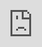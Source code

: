 ```yaml
---
title: Ambrosia Sky is an essay on death masquerading as a sci-fi cleaning sim
date: '2025-09-17'
excerpt: >-
  Dalia is a death cleaner. Death cleaning, as we know it, is the process of
  sanitizing and tidying the spaces where people take their final breaths, so...
coverImage: >-
  https://images.unsplash.com/photo-1677442136019-21780ecad995?w=400&h=200&fit=crop&auto=format
author: AIVibe
tags:
  - Ai
  - Work
category: Work
source: >-
  https://www.engadget.com/gaming/pc/ambrosia-sky-is-an-essay-on-death-masquerading-as-a-sci-fi-cleaning-sim-223022816.html?src=rss
---
```

<p>Dalia is a death cleaner.</p>
<p>Death cleaning, as we know it, is the process of sanitizing and tidying the spaces where people take their final breaths, sometimes long after their bodies have begun to decompose. It’s a job here on Earth in the year 2025, but Dalia’s version of death cleaning takes place on the rings of Saturn in a distant future filled with space travel, interplanetary colonization and devastating disease outbreaks. In this scenario, death cleaning involves spraying chemicals over bulging piles of otherworldly contamination and avoiding their defense mechanisms, which can cause fires, explosions and electrical interference. Dalia learns from the alien material as she cleans, harvesting fruit from fungal mounds to create new options for her sprayer. She also listens to the last words of the dead.</p>
<span id="end-legacy-contents"></span><p><em>Ambrosia Sky </em>is the first game from independent studio <a data-i13n="cpos:1;pos:1" href="https://softrains.games/">Soft Rains</a> and its story trailer landed on Wednesday. In <em>Ambrosia Sky</em>, Dalia is cleaning the Cluster, an agricultural outpost on Saturn’s rings that collapsed when a mysterious biological force subsumed the colony and its people. It&#39;s also Dalia’s former home.</p>
<div id="717e100d2067448aa87c7671b2e3e7f4"><iframe src="https://www.youtube.com/embed/IBts7GmEIBs?rel=0" style="top:0;left:0;width:100%;height:100%;position:absolute;border:0;" allowfullscreen scrolling="no" data-embed-domain="www.youtube.com"></iframe></div>
<p>As a Scarab with The Ambrosia Project, her job is to clear out the alien fungus, research its origins and perform Death Rites on the corpses she encounters. Scarabs operate in the shadowy spaces between science and mysticism, and The Ambrosia Project’s goal is to discover a cure for mortality among the stars. Death Rites involve hearing the deceased person’s Last Will and cremating their body with specialized spores, adding their DNA to The Ambrosia Project for further research. It’s a ritualistic acknowledgement of a person’s life as much as their death, and these small ceremonies are just as critical in <em>Ambrosia Sky</em> as the game’s first-person cleaning mechanics.</p>
<p>“I really let myself and our team explore more mythological or fantastical elements, or even folkloric elements, because I think there&#39;s only so much we can know about outer space,” Soft Rains narrative director Kaitlin Tremblay told Engadget. “[Also] there are things that we know concretely about death, but there&#39;s so much about it we don&#39;t know. I think it&#39;s the same kind of interesting liminal space. What don’t we know, and how do we tell stories and try to comfort ourselves and contend with that? That actually makes my brand of sci-fi and my approach on death really similar.”</p>
<p><em>Ambrosia Sky</em> is an investigation of the universe and mortality alike, in the form of a first-person, speculative-fiction cleaning sim on Saturn’s rings. It features zero-gravity scenes, crafting, equipment upgrades and classic FPS play, underpinned by a slowly unfurling story of lethal disaster.&nbsp;</p>
<p>Soft Rains has been quietly working on <em>Ambrosia Sky</em> since late 2022 and <a data-i13n="cpos:2;pos:1" href="https://drive.google.com/file/d/1NVBW2vcdPJ7zfiFE2MVSMfRTKzyoz0lA/view">formally announced the game</a> in March 2025. The studio was founded by Tremblay — who was narrative designer on <em>Watch Dogs Legion</em> and <em>Grindstone</em>, and lead writer of <em>A Mortician’s Tale </em>and <em>Seasonala Cemetery </em>— and <a data-i13n="cpos:3;pos:1" href="https://www.gamesradar.com/games/there-is-an-expectation-were-gonna-make-a-little-skyrim-ubisoft-and-bethesda-veterans-form-new-studio-led-by-skyrim-and-fallout-designer-debuting-with-first-person-sci-fi-and-crunchy-mechanics/">other industry veterans</a> from Bethesda, Ubisoft and indie teams.</p>

<p><em>Ambrosia Sky&#39;</em>s story trailer features a staticky, disembodied voice saying, “Hey, Dalia. It’s me. When I die, I want a Scarab called in. And I want it to be you.” It’s surprisingly heart-wrenching, for a two-minute teaser of a sci-fi clean-em-up.</p>
<figure><img src="https://s.yimg.com/os/creatr-uploaded-images/2025-09/83af4480-940e-11f0-bf6b-9dcbda9af543" data-crop-orig-src="https://s.yimg.com/os/creatr-uploaded-images/2025-09/83af4480-940e-11f0-bf6b-9dcbda9af543" style="height:1440px;width:2560px;" alt="Ambrosia Sky" data-uuid="21aa8784-d78f-359d-bb4a-dc0250c65bd8"><figcaption></figcaption><div class="photo-credit">Soft Rains</div></figure>
<p>“It&#39;s just honest, right?” Tremblay said. “We have a lot of emotions about death, and our own death and everything around it. Some of those emotions contain brightness and some of them contain darkness, and both are equally valid. Both can exist at the same time.”</p>
<p>Death is a regular visitor in Tremblay’s writing. In particular, <em>A Mortician’s Tale</em> is an acclaimed presentation of the business of mortality, and <em>Seasonala Cemetery</em> is a meditative experience about spending time in a graveyard. In a <a data-i13n="cpos:4;pos:1" href="https://blog.softrains.games/scarabs-immortality-and-saying-goodbye-to-the-dead-e8a359d6a9f3">devlog entry</a> on June 10, Tremblay compared the mortality angle in <em>Ambrosia Sky</em> to that of <em>A Mortician’s Tale</em>, writing, “With <em>Ambrosia Sky</em>, we wanted to have the opportunity to explore how we feel about our own death, rather than the death of our loved ones.”</p>
<p>I was struck by this distinction when I first read it, and because I&#39;m also consumed by thoughts of my own inescapable expiration, I asked Tremblay for more. They said the following:</p>
<blockquote><p>“That is particularly the approach I&#39;m taking for the Death Rituals. The Death Rituals are when you find those individuals in the world and you sample their DNA for the project, but you&#39;re also listening to their recorded Last Wills. I really wanted those to be a moment to let the characters talk authentically about what their death actually means to them. Because I feel like in my work and in so many other games, it&#39;s often about how <strong><em>we</em></strong> feel about death, or <strong><em>our</em></strong> grief or <strong><em>our</em></strong> mourning process. <br><br>“I think this is probably a symptom of post-pandemic brain and getting older, but I’m thinking a lot more about what does <em>my</em> death actually mean to me, and trying to sit with it in a way that doesn&#39;t keep me up until 4AM. So I think this is really that kind of approach. We all probably think about our own death and people have a lot of feelings on their own potential death, and so I wanted to give voice to that, and have this space to talk through and work through some of those emotions.”</p></blockquote>
<p>And clean up giant tendrils of neon fungus, of course.</p>
<p><em>Ambrosia Sky</em> is being developed and published by Soft Rains, and it&#39;s due to come out &quot;soon.&quot; A demo is <a data-i13n="cpos:5;pos:1" href="https://store.steampowered.com/app/3716830/Ambrosia_Sky_Demo/">available now on Steam</a>.</p>This article originally appeared on Engadget at https://www.engadget.com/gaming/pc/ambrosia-sky-is-an-essay-on-death-masquerading-as-a-sci-fi-cleaning-sim-223022816.html?src=rss
